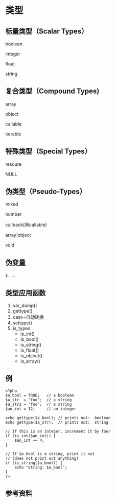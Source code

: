 # 类型

## 标量类型（Scalar Types）

boolean

integer

float

string

## 复合类型（Compound Types)

array

object

callable

iterable

## 特殊类型（Special Types）

resoure

NULL

## 伪类型（Pseudo-Types）

mixed

number

callback(同callable)

array|object

void

## 伪变量

`$...`.

## 类型应用函数

1. var_dump()
2. gettype()
3. cast--自动转换
4. settype()
5. is_types
   - is_int()
   - is_bool()
   - is_string()
   - is_float()
   - is_object()
   - is_array()

## 例

```php+HTML
<?php
$a_bool = TRUE;   // a boolean
$a_str  = "foo";  // a string
$a_str2 = 'foo';  // a string
$an_int = 12;     // an integer

echo gettype($a_bool); // prints out:  boolean
echo gettype($a_str);  // prints out:  string

// If this is an integer, increment it by four
if (is_int($an_int)) {
    $an_int += 4;
}

// If $a_bool is a string, print it out
// (does not print out anything)
if (is_string($a_bool)) {
    echo "String: $a_bool";
}
?>
```

## 参考资料

[类型比较表]: https://www.php.net/manual/en/types.comparisons.php


